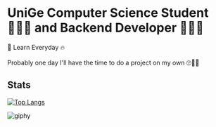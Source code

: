 <!-- # Welcome devs! 👋🏻 -->

# UniGe Computer Science Student 👨🏻‍🎓 and Backend Developer 👨🏻‍💻

📖 Learn Everyday 🔥\
\
Probably one day I'll have the time to do a project on my own 🙄😮‍💨

<!-- * 👨🏻‍💻 Jr Back-End Developer @Wikicasa -->
<!-- ** 🎓 Boolean Careers student -->
<!-- ** 📖 Learning everyday -->

<!-- ## What I know -->
<!--![dev_skills](https://user-images.githubusercontent.com/73042051/123401021-aa193c00-d5a6-11eb-9697-6a0abac2c191.png) -->


## Stats

<!-- *![Anurag's GitHub stats](https://github-readme-stats.vercel.app/api?username=alebacce&show_icons=true&theme=dark) -->

[![Top Langs](https://github-readme-stats.vercel.app/api/top-langs/?username=alebacce&layout=compact&show_icons=true&theme=dark)](https://github.com/anuraghazra/github-readme-stats)




<!-- *### Trying to do my best to learn and improve! 💪🏻 -->


![giphy](https://user-images.githubusercontent.com/73042051/123301379-e18ed680-d51b-11eb-8952-decc9259630d.gif)

